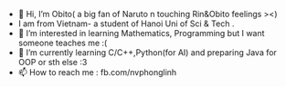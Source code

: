 - 👋 Hi, I’m Obito(  a big fan of Naruto n touching Rin&Obito feelings ><)
- I am from Vietnam- a student of Hanoi Uni of Sci & Tech .
- 👀 I’m interested in learning Mathematics, Programming but I want someone teaches me :(
- 🌱 I’m currently learning C/C++,Python(for AI) and preparing Java for OOP or sth else :3
- 📫 How to reach me : fb.com/nvphonglinh

<!---
linhphongz/linhphongz is a ✨ special ✨ repository because its `README.md` (this file) appears on your GitHub profile.
You can click the Preview link to take a look at your changes.
--->
